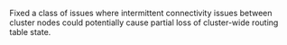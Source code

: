 Fixed a class of issues where intermittent connectivity issues between cluster nodes could potentially cause partial loss of cluster-wide routing table state.
